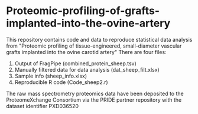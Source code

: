 # Proteomic-profiling-of-grafts-implanted-into-the-ovine-artery
This repository contains code and data to reproduce statistical data analysis from "Proteomic profiling of tissue-engineered, small-diameter vascular grafts implanted into the ovine carotid artery"
There are four files:
1) Output of FragPipe (combined_protein_sheep.tsv)
2) Manually filtered data for data analysis (dat_sheep_filt.xlsx)
3) Sample info (sheep_info.xlsx)
4) Reproducible R code (Code_sheep2.r)

The raw mass spectrometry proteomics data have been deposited to the ProteomeXchange Consortium via the PRIDE partner repository with the dataset identifier PXD036520
